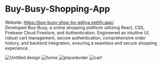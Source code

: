 # Buy-Busy-Shopping-App

Website: https://buy-busy-shop-by-aditya.netlify.app/
<br/>
Developed Buy-Busy, a online shopping platform utilizing React, CSS, Firebase Cloud Firestore, and Authentication. Engineered an intuitive UI, robust cart management, secure authentication, comprehensive order history, and backend integration, ensuring a seamless and secure shopping experience.

![Untitled design](https://github.com/Aditya-IIITD//assets/58390543/8353c8de-9ff0-47ac-a1fc-df9f6add63da)
![home](https://github.com/Aditya-IIITD//assets/58390543/fc15c1ff-290a-42d0-8219-de44e1549bf1)
![placedorder](https://github.com/Aditya-IIITD//assets/58390543/ecfd2221-dd4c-4e15-9f5c-a789d6bcdf21)
![cart](https://github.com/Aditya-IIITD//assets/58390543/cceaf8b0-da73-428d-9766-fd3cf444f39e)
